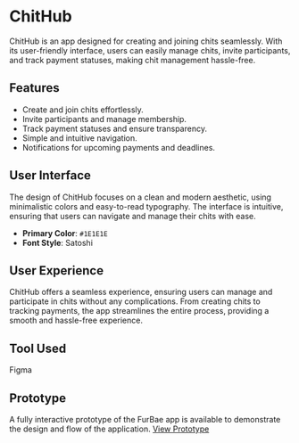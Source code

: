 # ChitHub

ChitHub is an app designed for creating and joining chits seamlessly. With its user-friendly interface, users can easily manage chits, invite participants, and track payment statuses, making chit management hassle-free.

## Features
- Create and join chits effortlessly.
- Invite participants and manage membership.
- Track payment statuses and ensure transparency.
- Simple and intuitive navigation.
- Notifications for upcoming payments and deadlines.

## User Interface
The design of ChitHub focuses on a clean and modern aesthetic, using minimalistic colors and easy-to-read typography. The interface is intuitive, ensuring that users can navigate and manage their chits with ease.

- **Primary Color**: `#1E1E1E`
- **Font Style**: Satoshi

## User Experience
ChitHub offers a seamless experience, ensuring users can manage and participate in chits without any complications. From creating chits to tracking payments, the app streamlines the entire process, providing a smooth and hassle-free experience.

## Tool Used
Figma


## Prototype
A fully interactive prototype of the FurBae app is available to demonstrate the design and flow of the application. [View Prototype](https://www.figma.com/proto/lgiMVWKI6OKXWSU48eJEjR/ChitHub?page-id=7%3A810&type=design&node-id=7-1223&viewport=863%2C387%2C0.14&t=LLXzIOZ1TWOjugbu-1&scaling=scale-down&starting-point-node-id=7%3A963)


